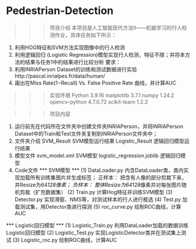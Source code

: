 # Pedestrian-Detection

>>> 项目介绍
本项目是人工智能现代方法Ⅱ——机器学习的行人检测作业，具体任务如下所示：
1. 利用HOG特征和SVM方法实现图像中的行人检测
2. 利用逻辑回归 (Logistic Regression)模型实现行人检测，特征不限；并将本方法的结果与任务1中的结果进行比较分析
要求：
1. 利用INRIAPerson Dataset的训练和测试数据进行实验http://pascal.inrialpes.fr/data/human/
2. 画出在Miss Rate(1−Recall) Vs. False Positive Rate 曲线，并计算AUC

>>> 实验环境
Python              3.9.16
matplotlib          3.7.1
numpy               1.24.2
opencv-python       4.7.0.72
scikit-learn        1.2.2

>>> 项目内容
1. 运行前先在代码所在文件夹中创建文件夹INRIAPerson，并将INRIAPerson Dataset中的Train和Test文件夹复制到INRIAPerson文件夹中；
2. 文件夹介绍
SVM_Result           SVM模型运行结果
Logistic_Result      逻辑回归模型运行结果
3. 模型文件
svm_model.xml                SVM模型
logistic_regression.joblib   逻辑回归模型
4. Code文件
*** SVM模型 ***
(1) DataLoader.py
    内含DataLoader类，类内实现加载所有训练集图片并生成标签；
    正样本： 把含有人像的部分剪裁下来，并Resize为64*128像素；
    负样本： 整体Resize为64*128像素并对每张图片随机剪裁（扩充数据集）
(2) Train.py
    计算Hog特征并训练SVM模型
(3) Detector.py
    实现滑窗、NMS等，对测试样本的行人进行框选
(4) Test.py
    加载测试集，用Detector类进行探测
(5) roc_curve.py
    绘制ROC曲线，计算AUC

*** Logistic回归模型 ***
(1) Logistic_Train.py
    利用DataLoader加载的数据训练Logistic回归模型
(2) Logistic_Test.py
    实现LogisticDetector类并在测试集上测试
(3) Logistic_roc.py
    绘制ROC曲线，计算AUC
